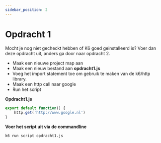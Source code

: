 ```yaml
---
sidebar_position: 2
---
```


# Opdracht 1
Mocht je nog niet gecheckt hebben of K6 goed geinstalleerd is? Voer dan deze opdracht uit, anders ga door naar opdracht 2. 

- Maak een nieuwe project map aan
- Maak een nieuw bestand aan <b>opdracht1.js</b>
- Voeg het import statement toe om gebruik te maken van de k6/http library.
- Maak een http call naar google
- Run het script

<b>Opdracht1.js</b>

```javascript
export default function() {
    http.get('http://www.google.nl')
}
```


<b>Voer het script uit via de commandline</b>

```bash
k6 run script opdracht1.js
```
